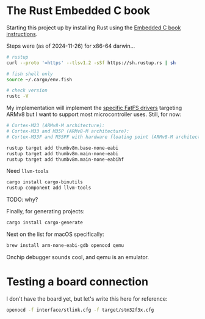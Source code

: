 # The Rust Embedded C book

Starting this project up by installing Rust using the [Embedded C book instructions](https://docs.rust-embedded.org/book/intro/install.html).

Steps were (as of 2024-11-26) for x86-64 darwin...

```sh
# rustup
curl --proto '=https' --tlsv1.2 -sSf https://sh.rustup.rs | sh

# fish shell only
source ~/.cargo/env.fish

# check version
rustc -V
```

My implementation will implement the [specific FatFS drivers](http://elm-chan.org/fsw/ff/doc/appnote.html#port) targeting ARMv8
but I want to support most microcontroller uses. Still, for now:

```sh
# Cortex-M23 (ARMv8-M architecture):
# Cortex-M33 and M35P (ARMv8-M architecture):
# Cortex-M33F and M35PF with hardware floating point (ARMv8-M architecture):

rustup target add thumbv8m.base-none-eabi
rustup target add thumbv8m.main-none-eabi
rustup target add thumbv8m.main-none-eabihf
```

Need `llvm-tools`

```sh
cargo install cargo-binutils
rustup component add llvm-tools
```
TODO: why?

Finally, for generating projects:

```sh
cargo install cargo-generate
```

Next on the list for macOS specifically:

```sh
brew install arm-none-eabi-gdb openocd qemu
```

Onchip debugger sounds cool, and qemu is an emulator.

# Testing a board connection

I don't have the board yet, but let's write this here for reference:

```sh
openocd -f interface/stlink.cfg -f target/stm32f3x.cfg
```
